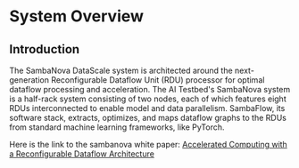 # System Overview

## Introduction

The SambaNova DataScale system is architected around the next-generation Reconfigurable Dataflow Unit (RDU) processor for optimal dataflow processing and acceleration. The AI Testbed's SambaNova system is a half-rack system consisting of two nodes, each of which features eight RDUs interconnected to enable model and data parallelism. SambaFlow, its software stack, extracts, optimizes, and maps dataflow graphs to the RDUs from standard machine learning frameworks, like PyTorch.

Here is the link to the sambanova white paper: <a href="https://sambanova.ai/wp-content/uploads/2021/06/SambaNova_RDA_Whitepaper_English.pdf">Accelerated Computing with a Reconfigurable Dataflow Architecture</a>
